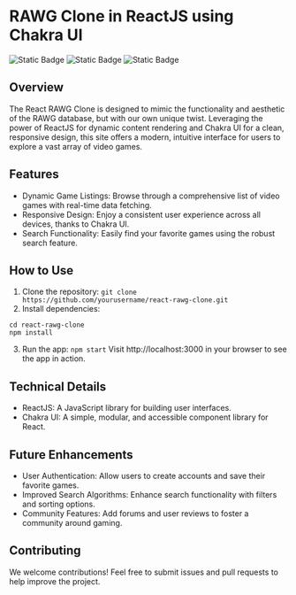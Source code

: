 # RAWG Clone in ReactJS using Chakra UI

![Static Badge](https://img.shields.io/badge/RAWG%20Clone-Project-blue) ![Static Badge](https://img.shields.io/badge/ReactJS-Learning%20React-green) ![Static Badge](https://img.shields.io/badge/Chakra%20UI-Learning%20React-green)

## Overview
The React RAWG Clone is designed to mimic the functionality and aesthetic of the RAWG database, but with our own unique twist. Leveraging the power of ReactJS for dynamic content rendering and Chakra UI for a clean, responsive design, this site offers a modern, intuitive interface for users to explore a vast array of video games.

## Features
- Dynamic Game Listings: Browse through a comprehensive list of video games with real-time data fetching.
- Responsive Design: Enjoy a consistent user experience across all devices, thanks to Chakra UI.
- Search Functionality: Easily find your favorite games using the robust search feature.

## How to Use
1. Clone the repository:
``
git clone https://github.com/yourusername/react-rawg-clone.git
``
2. Install dependencies:
```
cd react-rawg-clone
npm install
```
3. Run the app:
``
npm start
``
Visit http://localhost:3000 in your browser to see the app in action.

## Technical Details
- ReactJS: A JavaScript library for building user interfaces.
- Chakra UI: A simple, modular, and accessible component library for React.

## Future Enhancements
- User Authentication: Allow users to create accounts and save their favorite games.
- Improved Search Algorithms: Enhance search functionality with filters and sorting options.
- Community Features: Add forums and user reviews to foster a community around gaming.

## Contributing
We welcome contributions! Feel free to submit issues and pull requests to help improve the project.
